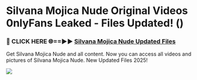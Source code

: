 # Silvana Mojica Nude Original Videos 0nlyFans Leaked - Files Updated! ()

<h3>🔴 CLICK HERE 🌐==►► <a href="https://tinyurl.com/2p9ay9w9" rel="nofollow">Silvana Mojica Nude Updated Files</a></h3>

Get Silvana Mojica Nude and all content. Now you can access all videos and pictures of Silvana Mojica Nude. New Updated Files 2025!

[![](https://i.imgur.com/KQgVmj3.gif)](https://tinyurl.com/2p9ay9w9)
